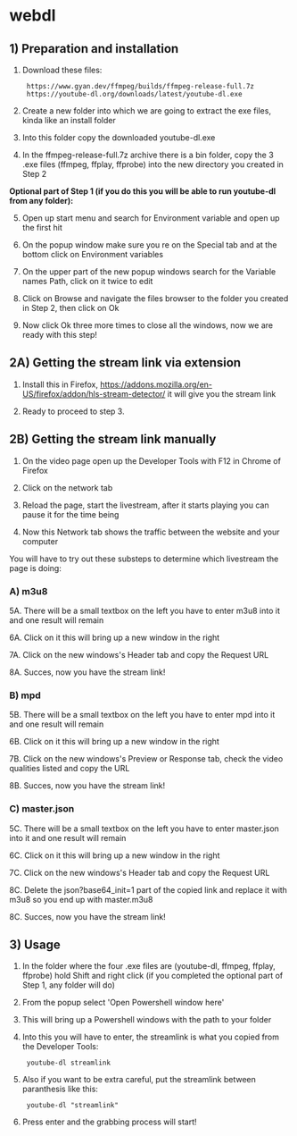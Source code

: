 # webdl

## 1) Preparation and installation


1. Download these files:

        https://www.gyan.dev/ffmpeg/builds/ffmpeg-release-full.7z
        https://youtube-dl.org/downloads/latest/youtube-dl.exe

2. Create a new folder into which we are going to extract the exe files, kinda like an install folder

3. Into this folder copy the downloaded youtube-dl.exe 

4. In the ffmpeg-release-full.7z archive there is a bin folder, copy the 3 .exe files (ffmpeg, ffplay, ffprobe) into the new directory you created in Step 2

**Optional part of Step 1 (if you do this you will be able to run youtube-dl from any folder):**

5. Open up start menu and search for Environment variable and open up the first hit

6. On the popup window make sure you re on the Special tab and at the bottom click on Environment variables

7. On the upper part of the new popup windows search for the Variable names Path, click on it twice to edit

8. Click on Browse and navigate the files browser to the folder you created in Step 2, then click on Ok

9. Now click Ok three more times to close all the windows, now we are ready with this step!

## 2A) Getting the stream link via extension


1. Install this in Firefox, https://addons.mozilla.org/en-US/firefox/addon/hls-stream-detector/ it will give you the stream link

2. Ready to proceed to step 3.

## 2B) Getting the stream link manually 

1. On the video page open up the Developer Tools with F12 in Chrome of Firefox

2. Click on the network tab

3. Reload the page, start the livestream, after it starts playing you can pause it for the time being

4. Now this Network tab shows the traffic between the website and your computer

You will have to try out these substeps to determine which livestream the page is doing:

### A) m3u8

5A. There will be a small textbox on the left you have to enter m3u8 into it and one result will remain

6A. Click on it this will bring up a new window in the right

7A. Click on the new windows's Header tab and copy the Request URL

8A. Succes, now you have the stream link!

### B) mpd

5B. There will be a small textbox on the left you have to enter mpd into it and one result will remain

6B. Click on it this will bring up a new window in the right

7B. Click on the new windows's Preview or Response tab, check the video qualities listed and copy the URL

8B. Succes, now you have the stream link!

### C) master.json

5C. There will be a small textbox on the left you have to enter master.json into it and one result will remain

6C. Click on it this will bring up a new window in the right

7C. Click on the new windows's Header tab and copy the Request URL

8C. Delete the json?base64_init=1 part of the copied link and replace it with m3u8 so you end up with master.m3u8

8C. Succes, now you have the stream link!

## 3) Usage


1. In the folder where the four .exe files are (youtube-dl, ffmpeg, ffplay, ffprobe) hold Shift and right click (if you completed the optional part of Step 1, any folder will do)

2. From the popup select 'Open Powershell window here'

3. This will bring up a Powershell windows with the path to your folder

4. Into this you will have to enter, the streamlink is what you copied from the Developer Tools:

        youtube-dl streamlink

5. Also if you want to be extra careful, put the streamlink between paranthesis like this:

        youtube-dl "streamlink"
        
6. Press enter and the grabbing process will start!
